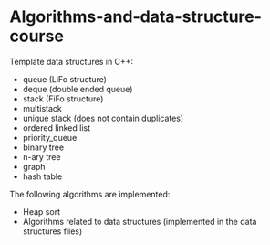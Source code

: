 # Algorithms-and-data-structure-course

Template data structures in C++:
- queue (LiFo structure)
- deque (double ended queue)
- stack (FiFo structure)
- multistack
- unique stack (does not contain duplicates)
- ordered linked list
- priority_queue
- binary tree
- n-ary tree
- graph
- hash table

The following algorithms are implemented:
- Heap sort
- Algorithms related to data structures (implemented in the data structures files)
